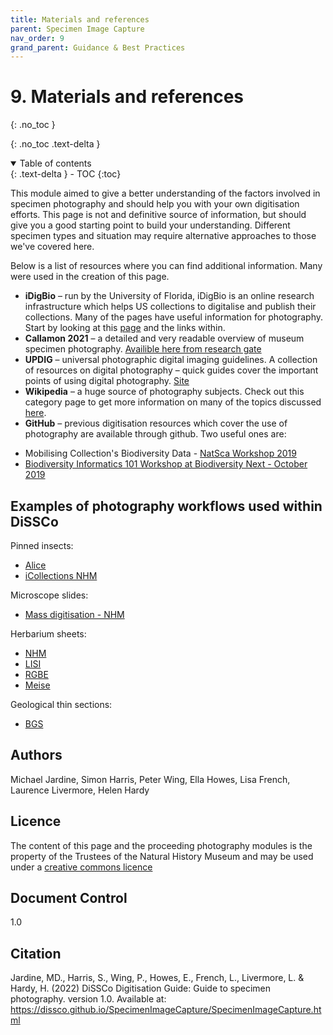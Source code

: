 ```yaml
---
title: Materials and references
parent: Specimen Image Capture
nav_order: 9
grand_parent: Guidance & Best Practices
---
```


# 9. Materials and references
{: .no_toc }

  {: .no_toc .text-delta }
<details open markdown="block">
  <summary>
    Table of contents
  </summary>
  {: .text-delta }
- TOC
{:toc}
</details>

This module aimed to give a better understanding of the factors involved in specimen photography and should help you with your own digitisation efforts. This page is not and definitive source of information, but should give you a good starting point to build your understanding. Different specimen types and situation may require alternative approaches to those we've covered here.

Below is a list of resources where you can find additional information. Many were used in the creation of this page.
* **iDigBio** – run by the University of Florida, iDigBio is an online research infrastructure which helps US collections to digitalise and publish their collections. Many of the pages have useful information for photography. Start by looking at this [page](https://www.idigbio.org/wiki/index.php/Digitization_Resources) and the links within.
* **Callamon 2021** – a detailed and very readable overview of museum specimen photography. [Availible here from research gate](https://www.researchgate.net/publication/350530306_A_basic_guide_to_specimen_photography_in_museum_collections)
* **UPDIG** – universal photographic digital imaging guidelines. A collection of resources on digital photography – quick guides cover the important points of using digital photography. [Site](http://www.updig.org/resources.html)
* **Wikipedia** – a huge source of photography subjects. Check out this category page to get more information on many of the topics discussed [here](https://en.wikipedia.org/wiki/Category:Photography).
* **GitHub** – previous digitisation resources which cover the use of photography are available through github. Two useful ones are:
- Mobilising Collection's Biodiversity Data - [NatSca Workshop 2019](https://github.com/NaturalHistoryMuseum/Mobilising-Collections-Biodiversity-Data)
- [Biodiversity Informatics 101 Workshop at Biodiversity Next - October 2019](https://github.com/tdwg/curriculum/blob/master/biodiversity-informatics-101/bi101_schedule_2019.md)

## Examples of photography workflows used within DiSSCo
Pinned insects:
- [Alice](https://dissco.github.io/PinnedInsect/ALICE.html)
- [iCollections NHM](https://dissco.github.io/PinnedInsect/NHM%20single%20camera%20pinned%20insects.html)

Microscope slides:
- [Mass digitisation - NHM](https://dissco.github.io/MicroscopeSlides/MicroscopeSlideMassDig.html)

Herbarium sheets:
- [NHM](https://dissco.github.io/HerbariumSheets/NHMHerbariumSheetDigitisationWorkflow.html)
- [LISI](https://dissco.github.io/HerbariumSheets/LISIULisboa.html)
- [RGBE](https://dissco.github.io/HerbariumSheets/RBGEHerbariumSheet.html)
- [Meise](https://dissco.github.io/HerbariumSheets/MeiseBGHerbariumSheets.html)

Geological thin sections:
- [BGS](/Geological/thin_sections.html)

## Authors
Michael Jardine, Simon Harris, Peter Wing, Ella Howes, Lisa French, Laurence Livermore, Helen Hardy

## Licence
The content of this page and the proceeding photography modules is the property of the Trustees of the Natural History Museum and may be used under a [creative commons licence](http://creativecommons.org/licenses/by/4.0/)

## Document Control
1.0

## Citation
Jardine, MD.,  Harris, S., Wing, P., Howes, E., French, L., Livermore, L. & Hardy, H. (2022) DiSSCo Digitisation Guide: Guide to specimen photography. version 1.0. Available at: https://dissco.github.io/SpecimenImageCapture/SpecimenImageCapture.html
